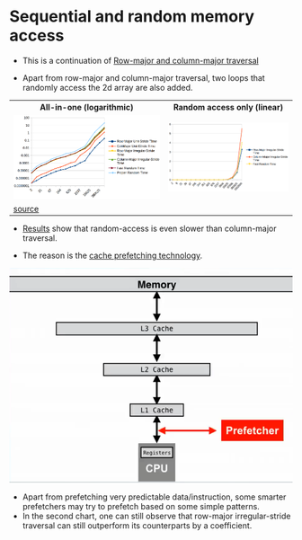 # Sequential and random memory access

* This is a continuation of [Row-major and column-major traversal](../3_row-and-column-major-traversal) 

* Apart from row-major and column-major traversal, two loops that randomly access the 2d array are also added.

<table>
  <tr>
    <th>All-in-one (logarithmic)</th>
    <th>Random access only (linear)</th>
  </tr>
  <tr>
    <td><img src="./assets/results_all-in-one.png"></td>
    <td><img src="./assets/results_random.png"></td>
  </tr>
  <tr>
    <td colspan="2"><a href="./assets/results.csv">source</a></td>
  </tr>
</table>

* [Results](./assets/results.csv) show that random-access is even slower than column-major traversal.

* The reason is the [cache prefetching technology](https://en.wikipedia.org/wiki/Cache_prefetching).

<img src="./assets/prefetcher.png" />

  * Apart from prefetching very predictable data/instruction, some smarter prefetchers may try to prefetch based on some
  simple patterns.
  * In the second chart, one can still observe that row-major irregular-stride traversal can still outperform its
  counterparts by a coefficient.
